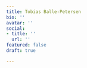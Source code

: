 ```yaml
---
title: Tobias Balle-Petersen
bio: ''
avatar: ''
social:
- title: ''
  url: ''
featured: false
draft: true

---
```

